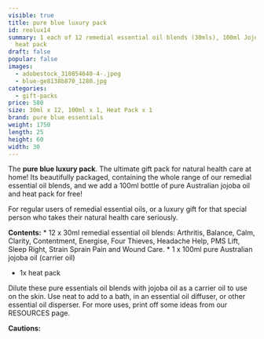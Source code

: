 ```yaml
---
visible: true
title: pure blue luxury pack
id: reolux14
summary: 1 each of 12 remedial essential oil blends (30mls), 100ml Jojoba oil, 1
  heat pack
draft: false
popular: false
images:
  - adobestock_310854640-4-.jpeg
  - blue-ge8138b870_1280.jpg
categories:
  - gift-packs
price: 580
size: 30ml x 12, 100ml x 1, Heat Pack x 1
brand: pure blue essentials
weight: 1750
length: 25
height: 60
width: 30
---
```

The **pure blue luxury pack**.  The ultimate gift pack for natural health care at home!  Its beautifully packaged,  containing the whole range of our remedial essential oil blends, and we add a 100ml bottle of pure Australian jojoba oil and heat pack for free!

For regular users of remedial essential oils, or a luxury gift for that special person who takes their natural health care seriously.

**Contents:**
\* 12 x 30ml remedial essential oil blends: Arthritis, Balance, Calm, Clarity, Contentment, Energise, Four Thieves, Headache Help, PMS Lift, Sleep Right, Strain Sprain Pain and Wound Care.
\* 1 x 100ml pure Australian jojoba oil (carrier oil)
* 1x heat pack

Dilute these pure essentials oil blends with jojoba oil as a carrier oil to use on the skin.
Use neat to add to a bath, in an essential oil diffuser, or other essential oil disperser.
For more uses, print off some ideas from our RESOURCES page.

**Cautions:**